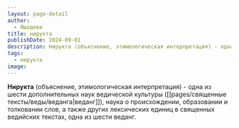 ```yaml
---
layout: page-detail
author:
  - Яшодеви
title: нирукта
publishDate: 2024-09-01
description: Нирукта (объяснение, этимологическая интерпретация) - одна из шести дополнительных наук ведической культуры, наука о происхождении, образовании и толковании слов, а также других лексических единиц в священных ведийских текстах, одна из шести веданг.
tags:
  - нирукта
image:
---
```

**Нирукта** (объяснение, этимологическая интерпретация) - одна из шести дополнительных наук ведической культуры ([[pages/священные тексты/веды/веданга|веданг]]), наука о происхождении, образовании и толковании слов, а также других лексических единиц в священных ведийских текстах, одна из шести веданг.

